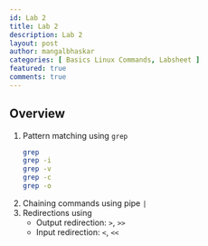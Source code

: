 ```yaml
---
id: Lab 2
title: Lab 2
description: Lab 2
layout: post
author: mangalbhaskar
categories: [ Basics Linux Commands, Labsheet ]
featured: true
comments: true
---
```



## Overview

1. Pattern matching using `grep`
    ```bash
    grep
    grep -i
    grep -v
    grep -c
    grep -o
    ``` 
2. Chaining commands using pipe `|`
3. Redirections using
    * Output redirection: `>`, `>>`
    * Input redirection: `<`, `<<`

